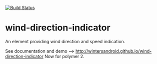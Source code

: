 [![Build Status](https://travis-ci.org/wintersandroid/wind-direction-indicator.svg?branch=master)](https://travis-ci.org/wintersandroid/wind-direction-indicator)
# wind-direction-indicator

An element providing wind direction and speed indication.
 
See documentation and demo --> http://wintersandroid.github.io/wind-direction-indicator
Now for polymer 2.
